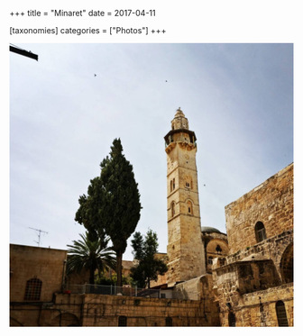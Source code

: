 +++
title = "Minaret"
date = 2017-04-11

[taxonomies]
categories = ["Photos"]
+++

![Minaret](minaret.jpeg)
